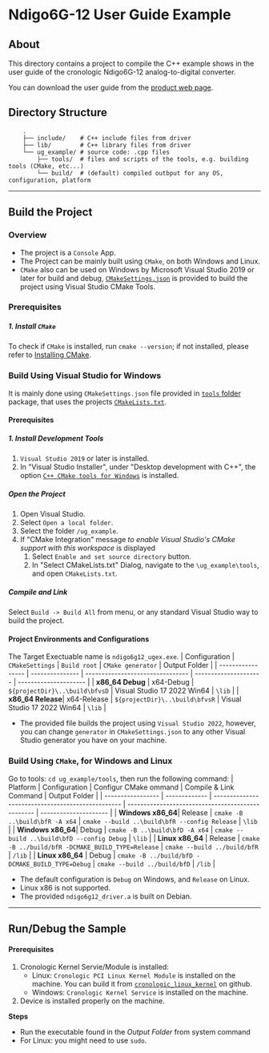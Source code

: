 # Ndigo6G-12 User Guide Example

## About

This directory contains a project to compile the C++ example shows in the user guide of the cronologic Ndigo6G-12 analog-to-digital converter.

You can download the user guide from the [product web page](https://www.cronologic.de/product/ndigo6g-12).

## Directory Structure
```
    .
    ├── include/    # C++ include files from driver
    ├── lib/        # C++ library files from driver
    └── ug_example/ # source code: .cpp files
        ├── tools/  # files and scripts of the tools, e.g. building tools (CMake, etc...)
        └── build/  # (default) compiled outbput for any OS, configuration, platform
```

---

## Build the Project

### Overview
- The project is a `Console` App.
- The Project can be mainly built using `CMake`, on both Windows and Linux. 
- `CMake` also can be used on Windows by Microsoft Visual Studio 2019 or later for build and debug, [`CMakeSettings.json`](/ug_example/tools/CMakeSetting.json) is provided to build the project using Visual Studio CMake Tools.

### Prerequisites

##### 1. Install `CMake`
To check if `CMake` is installed, run `cmake --version`; if not installed, please refer to [Installing CMake](https://cmake.org/install/).

### Build Using Visual Studio for Windows
It is mainly done using `CMakeSettings.json` file provided in [`tools` folder](/ug_example/tools/CMakeSettings.json) package, that uses the projects [`CMakeLists.txt`](/ug_example/tools/CMakeLists.tx).

#### Prerequisites
##### 1. Install Development Tools
1. `Visual Studio 2019` or later is installed.
2. In "Visual Studio Installer", under "Desktop development with C++", the option [`C++ CMake tools for Windows`](https://docs.microsoft.com/en-us/cpp/build/cmake-projects-in-visual-studio#installation) is installed.

##### Open the Project 
1. Open Visual Studio.
2. Select `Open a local folder`.
3. Select the folder `/ug_example`.
4. If "CMake Integration" message _to enable Visual Studio's CMake support with this workspace_ is displayed
   1. Select `Enable and set source directory` button.
   2. In "Select CMakeLists.txt" Dialog, navigate to the `\ug_example\tools`, and open `CMakeLists.txt`.

##### Compile and Link
Select `Build -> Build All` from menu, or any standard Visual Studio way to build the project.

#### Project Environments and Configurations
The Target Exectuable name is `ndigo6g12_ugex.exe`.
| Configuration     | `CMakeSettings` | `Build root`                     | `CMake generator`     | Output Folder          |
| ----------------- | --------------- | -------------------------------- | --------------------- | ---------------------  |
| **x86_64 Debug**  | x64-Debug       | `${projectDir}\..\build\bfvsD`   | Visual Studio 17 2022 Win64 | `\lib`   |
| **x86_64 Release**| x64-Release     | `${projectDir}\..\build\bfvsR`   | Visual Studio 17 2022 Win64 | `\lib`   |
* The provided file builds the project using `Visual Studio 2022`, however, you can change `generator` in  `CMakeSettings.json` to any other Visual Studio generator you have on your machine.

### Build Using `CMake`, for Windows and Linux

Go to tools: `cd ug_example/tools`, then run the following command:
| Platform          | Configuration | Configur CMake ommand                                                           | Compile & Link Command                            | Output Folder          |
| ----------------- | ------------- | -------------------------------------------------     | ------------------------------------------------- | ---------------------  |
| **Windows x86_64**| Release       | `cmake -B ..\build\bfR -A x64`                                                  | `cmake --build ..\build\bfR --config Release`     | `\lib`   |
| **Windows x86_64**| Debug         | `cmake -B ..\build\bfD -A x64`                                                  | `cmake --build ..\build\bfD --config Debug`       | `\lib`     |
| **Linux x86_64**  | Release       | `cmake -B ../build/bfR -DCMAKE_BUILD_TYPE=Release`                              | `cmake --build ../build/bfR`                      | `/lib`   |
| **Linux x86_64**  | Debug         | `cmake -B ../build/bfD -DCMAKE_BUILD_TYPE=Debug`                                | `cmake --build ../build/bfD`                      | `/lib`     |

* The default configuration is `Debug` on Windows, and `Release` on Linux.
* Linux x86 is not supported.
* The provided `ndigo6g12_driver.a` is built on Debian.

---

## Run/Debug the Sample

#### Prerequisites
1. Cronologic Kernel Servie/Module is installed:
   - Linux: `Cronologic PCI Linux Kernel Module` is installed on the machine. You can build it from [`cronologic_linux_kernel`](https://github.com/cronologic-de/cronologic_linux_kernel) on github.
   - Windows: `Cronologic Kernel Service` is installed on the machine.
2. Device is installed properly on the machine.

**Steps**
- Run the executable found in the _Output Folder_ from system command
- For Linux: you might need to use `sudo`.
